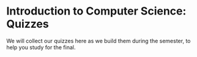 <html>
    <head>
<!--include head.txt -->
        <title>
            Introduction to Computer Science: Quizzes
        </title>
    </head>

 <body>
<!--include logo.txt -->
<!--include menu.txt -->

# Introduction to Computer Science: Quizzes

We will collect our quizzes here as we build them during the semester, to help
you study for the final.

</body>
</html>
